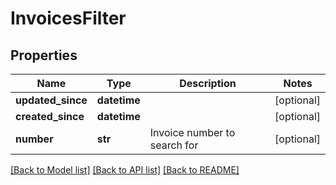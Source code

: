 # InvoicesFilter


## Properties
Name | Type | Description | Notes
------------ | ------------- | ------------- | -------------
**updated_since** | **datetime** |  | [optional] 
**created_since** | **datetime** |  | [optional] 
**number** | **str** | Invoice number to search for | [optional] 

[[Back to Model list]](../../README.md#documentation-for-models) [[Back to API list]](../../README.md#documentation-for-api-endpoints) [[Back to README]](../../README.md)


